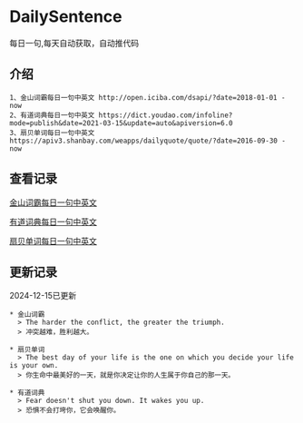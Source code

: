 # DailySentence

每日一句,每天自动获取，自动推代码

## 介绍

```
1、金山词霸每日一句中英文 http://open.iciba.com/dsapi/?date=2018-01-01 - now
2、有道词典每日一句中英文 https://dict.youdao.com/infoline?mode=publish&date=2021-03-15&update=auto&apiversion=6.0
3、扇贝单词每日一句中英文 https://apiv3.shanbay.com/weapps/dailyquote/quote/?date=2016-09-30 - now
```

## 查看记录

[金山词霸每日一句中英文](./data/iciba/)

[有道词典每日一句中英文](./data/youdao/)

[扇贝单词每日一句中英文](./data/shanbay/)

## 更新记录
2024-12-15已更新 
```
* 金山词霸
  > The harder the conflict, the greater the triumph.
  > 冲突越难，胜利越大。

* 扇贝单词
  > The best day of your life is the one on which you decide your life is your own.
  > 你生命中最美好的一天，就是你决定让你的人生属于你自己的那一天。

* 有道词典
  > Fear doesn't shut you down. It wakes you up.
  > 恐惧不会打垮你，它会唤醒你。

```
